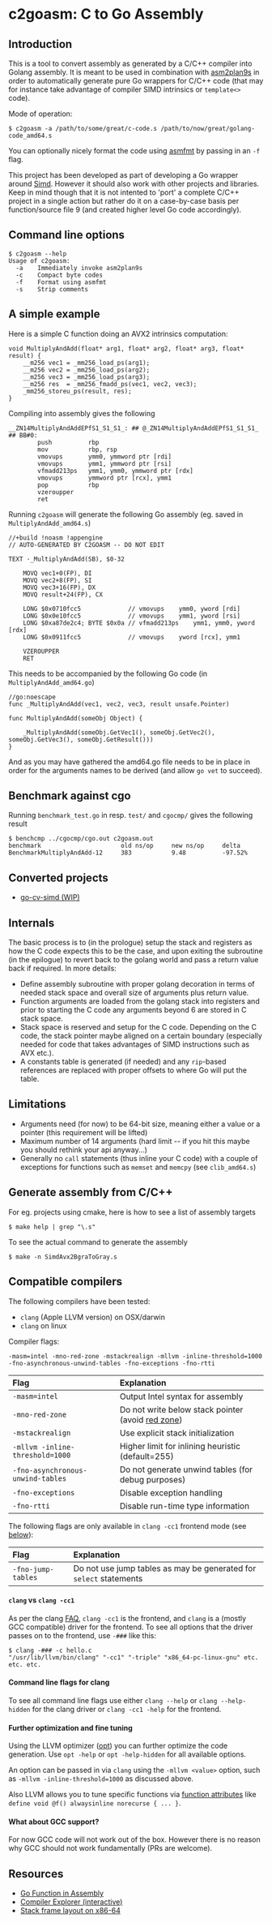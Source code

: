 # c2goasm: C to Go Assembly 

## Introduction

This is a tool to convert assembly as generated by a C/C++ compiler into Golang assembly. It is meant to be used in combination with [asm2plan9s](https://github.com/minio/asm2plan9s) in order to automatically generate pure Go wrappers for C/C++ code (that may for instance take advantage of compiler SIMD intrinsics or `template<>` code).

Mode of operation:
```
$ c2goasm -a /path/to/some/great/c-code.s /path/to/now/great/golang-code_amd64.s
```

You can optionally nicely format the code using [asmfmt](https://github.com/klauspost/asmfmt) by passing in an `-f` flag. 

This project has been developed as part of developing a Go wrapper around [Simd](https://github.com/fwessels/go-cv-simd). However it should also work with other projects and libraries. Keep in mind though that it is not intented to 'port' a complete C/C++ project in a single action but rather do it on a case-by-case basis per function/source file 9 (and created higher level Go code accordingly).

## Command line options
```
$ c2goasm --help
Usage of c2goasm:
  -a	Immediately invoke asm2plan9s
  -c	Compact byte codes
  -f	Format using asmfmt
  -s	Strip comments
```

## A simple example

Here is a simple C function doing an AVX2 intrinsics computation:
```
void MultiplyAndAdd(float* arg1, float* arg2, float* arg3, float* result) {
    __m256 vec1 = _mm256_load_ps(arg1);
    __m256 vec2 = _mm256_load_ps(arg2);
    __m256 vec3 = _mm256_load_ps(arg3);
    __m256 res  = _mm256_fmadd_ps(vec1, vec2, vec3);
    _mm256_storeu_ps(result, res);
}
```

Compiling into assembly gives the following
```
__ZN14MultiplyAndAddEPfS1_S1_S1_: ## @_ZN14MultiplyAndAddEPfS1_S1_S1_
## BB#0:
        push          rbp
        mov           rbp, rsp
        vmovups       ymm0, ymmword ptr [rdi]
        vmovups       ymm1, ymmword ptr [rsi]
        vfmadd213ps   ymm1, ymm0, ymmword ptr [rdx]
        vmovups       ymmword ptr [rcx], ymm1
        pop           rbp
        vzeroupper
        ret
```

Running `c2goasm` will generate the following Go assembly (eg. saved in `MultiplyAndAdd_amd64.s`)
```
//+build !noasm !appengine
// AUTO-GENERATED BY C2GOASM -- DO NOT EDIT

TEXT ·_MultiplyAndAdd(SB), $0-32

	MOVQ vec1+0(FP), DI
	MOVQ vec2+8(FP), SI
	MOVQ vec3+16(FP), DX
	MOVQ result+24(FP), CX

	LONG $0x0710fcc5             // vmovups    ymm0, yword [rdi]
	LONG $0x0e10fcc5             // vmovups    ymm1, yword [rsi]
	LONG $0xa87de2c4; BYTE $0x0a // vfmadd213ps    ymm1, ymm0, yword [rdx]
	LONG $0x0911fcc5             // vmovups    yword [rcx], ymm1

	VZEROUPPER
	RET
```

This needs to be accompanied by the following Go code (in `MultiplyAndAdd_amd64.go`)
```
//go:noescape
func _MultiplyAndAdd(vec1, vec2, vec3, result unsafe.Pointer)

func MultiplyAndAdd(someObj Object) {

	_MultiplyAndAdd(someObj.GetVec1(), someObj.GetVec2(), someObj.GetVec3(), someObj.GetResult()))
}
```

And as you may have gathered the amd64.go file needs to be in place in order for the arguments names to be derived (and allow `go vet` to succeed).

## Benchmark against cgo

Running `benchmark_test.go` in resp. `test/` and `cgocmp/` gives the following result 

```
$ benchcmp ../cgocmp/cgo.out c2goasm.out 
benchmark                      old ns/op     new ns/op     delta
BenchmarkMultiplyAndAdd-12     383           9.48          -97.52%
```

## Converted projects

- [go-cv-simd (WIP)](https://github.com/fwessels/go-cv-simd)

## Internals

The basic process is to (in the prologue) setup the stack and registers as how the C code expects this to be the case, and upon exiting the subroutine (in the epilogue) to revert back to the golang world and pass a return value back if required. In more details:
- Define assembly subroutine with proper golang decoration in terms of needed stack space and overall size of arguments plus return value. 
- Function arguments are loaded from the golang stack into registers and prior to starting the C code any arguments beyond 6 are stored in C stack space.
- Stack space is reserved and setup for the C code. Depending on the C code, the stack pointer maybe aligned on a certain boundary (especially needed for code that takes advantages of SIMD instructions such as AVX etc.).
- A constants table is generated (if needed) and any `rip`-based references are replaced with proper offsets to where Go will put the table. 

## Limitations

- Arguments need (for now) to be 64-bit size, meaning either a value or a pointer (this requirement will be lifted)
- Maximum number of 14 arguments (hard limit -- if you hit this maybe you should rethink your api anyway...)
- Generally no `call` statements (thus inline your C code) with a couple of exceptions for functions such as `memset` and `memcpy` (see `clib_amd64.s`)

## Generate assembly from C/C++

For eg. projects using cmake, here is how to see a list of assembly targets
```
$ make help | grep "\.s"
```

To see the actual command to generate the assembly
```
$ make -n SimdAvx2BgraToGray.s
```

## Compatible compilers

The following compilers have been tested:
- `clang` (Apple LLVM version) on OSX/darwin
- `clang` on linux

Compiler flags:
```
-masm=intel -mno-red-zone -mstackrealign -mllvm -inline-threshold=1000 -fno-asynchronous-unwind-tables -fno-exceptions -fno-rtti
```

| Flag                              | Explanation                                        |
|:----------------------------------| :--------------------------------------------------|
| `-masm=intel`                     | Output Intel syntax for assembly                   |
| `-mno-red-zone`                   | Do not write below stack pointer (avoid [red zone](https://en.wikipedia.org/wiki/Red_zone_(computing)))  |
| `-mstackrealign`                  | Use explicit stack initialization                  |
| `-mllvm -inline-threshold=1000`   | Higher limit for inlining heuristic (default=255)  |
| `-fno-asynchronous-unwind-tables` | Do not generate unwind tables (for debug purposes) |
| `-fno-exceptions`                 | Disable exception handling                         |
| `-fno-rtti`                       | Disable run-time type information                  |

The following flags are only available in `clang -cc1` frontend mode (see [below]()):

| Flag                              | Explanation                                                        |
|:----------------------------------| :------------------------------------------------------------------|
| `-fno-jump-tables`                | Do not use jump tables as may be generated for `select` statements |

#### `clang` vs `clang -cc1` 

As per the clang [FAQ](https://clang.llvm.org/docs/FAQ.html#driver), `clang -cc1` is the frontend, and `clang` is a (mostly GCC compatible) driver for the frontend. To see all options that the driver passes on to the frontend, use `-###` like this:

```
$ clang -### -c hello.c
"/usr/lib/llvm/bin/clang" "-cc1" "-triple" "x86_64-pc-linux-gnu" etc. etc. etc.
```

#### Command line flags for clang

To see all command line flags use either `clang --help` or `clang --help-hidden` for the clang driver or `clang -cc1 -help` for the frontend.

#### Further optimization and fine tuning

Using the LLVM optimizer ([opt](http://llvm.org/docs/CommandGuide/opt.html)) you can further optimize the code generation. Use `opt -help` or `opt -help-hidden` for all available options.

An option can be passed in via `clang` using the `-mllvm <value>` option, such as `-mllvm -inline-threshold=1000` as discussed above.

Also LLVM allows you to tune specific functions via [function attributes](http://llvm.org/docs/LangRef.html#function-attributes) like `define void @f() alwaysinline norecurse { ... }`.

#### What about GCC support?

For now GCC code will not work out of the box. However there is no reason why GCC should not work fundamentally (PRs are welcome).

## Resources

- [Go Function in Assembly](https://github.com/golang/go/files/447163/GoFunctionsInAssembly.pdf)
- [Compiler Explorer (interactive)](https://go.godbolt.org/)
- [Stack frame layout on x86-64](http://eli.thegreenplace.net/2011/09/06/stack-frame-layout-on-x86-64)
